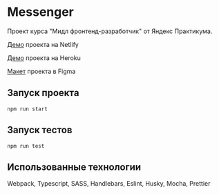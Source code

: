 # Messenger

Проект курса "Мидл фронтенд-разработчик" от Яндекс Практикума.

[Демо](https://frosty-gates-85c9de.netlify.app) проекта на Netlify

[Демо](https://hidden-bastion-29735.herokuapp.com/) проекта на Heroku

[Макет](https://www.figma.com/file/24EUnEHGEDNLdOcxg7ULwV/Chat?node-id=0%3A1) проекта в Figma

## Запуск проекта

```
npm run start
```

## Запуск тестов

```
npm run test
```

## Использованные технологии

Webpack, Typescript, SASS, Handlebars, Eslint, Husky, Mocha, Prettier
